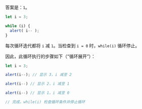 答案是：`1`。

```js run
let i = 3;

while (i) {
  alert( i-- );
}
```

每次循环迭代都将 `i` 减  `1`。当检查到 `i = 0` 时，`while(i)` 循环停止。

因此，此循环执行的步骤如下（“循环展开”）：

```js
let i = 3;

alert(i--); // 显示 3，i 减至 2

alert(i--) // 显示 2，i 减至 1

alert(i--) // 显示 1，i 减至 0

// 完成，while(i) 检查循环条件并停止循环
```
